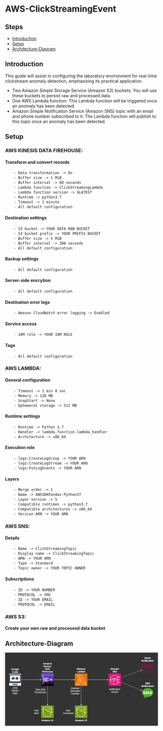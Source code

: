 # AWS-ClickStreamingEvent
## Steps
- [Introduction](##Introduction)
- [Setup](##Setup)
- [Architecture-Diagram](##Architecture-Diagram)

## Introduction
This guide will assist in configuring the laboratory environment for real-time clickstream anomaly detection, emphasizing its practical application.

- Two Amazon Simple Storage Service (Amazon S3) buckets: You will use these buckets to persist raw and processed data.
- One AWS Lambda function: This Lambda function will be triggered once an anomaly has been detected.
- Amazon Simple Notification Service (Amazon SNS) topic with an email and phone number subscribed to it: The Lambda function will publish to this topic once an anomaly has been detected.

## Setup
###  AWS KINESIS DATA FIREHOUSE:

#### Transform and convert records
        - Data transformation -> On
        - Buffer size -> 1 MiB
        - Buffer interval -> 60 seconds
        - Lambda function -> ClickStreamingLambda
        - Lambda function version -> $LATEST
        - Runtime -> python3.7
        - Timeout -> 1 minute
        - All default configuration

#### Destination settings
        - S3 bucket -> YOUR DATA RAW BUCKET
        - S3 bucket prefix -> YOUR PREFIX BUCKET
        - Buffer size -> 5 MiB
        - Buffer interval -> 300 seconds
        - All default configuration

#### Backup settings
        - All default configuration

#### Server-side encrytion
        - All default configuration

#### Destination error logs
        - Amazon CloudWatch error logging -> Enabled

#### Service access
        - IAM role -> YOUR IAM ROLE

#### Tags
        - All default configuration

###  AWS LAMBDA:

#### General configuration
        - Timeout -> 1 min 0 sec
        - Memory -> 128 MB
        - SnapStart -> None
        - Ephemeral storage -> 512 MB

#### Runtime settings
        - Runtime -> Python 3.7
        - Handler -> lambda_function.lambda_handler
        - Architecture -> x86_64

#### Execution role
        - logs:CreateLogGroup -> YOUR ARN  
        - logs:CreateLogStream -> YOUR ARN 
        - logs:PutLogEvents -> YOUR ARN 
 
#### Layers
        - Merge order -> 1
        - Name -> AWSSDKPandas-Python37
        - Layer version -> 5
        - Compatible runtimes -> python3.7
        - Compatible architectures -> x86_64
        - Version ARN -> YOUR ARN

### AWS SNS:

#### Details
        - Name -> ClickStreamingTopic
        - Display name -> ClickStreamingTopic
        - ARN -> YOUR ARN
        - Type -> Standard
        - Topic owner -> YOUR TOPIC OWNER

#### Subscriptions
        - ID -> YOUR NUMBER
        - PROTOCOL -> SMS
        - ID -> YOUR EMAIL
        - PROTOCOL -> EMAIL

### AWS S3:

#### Create your own raw and processed data bucket


## Architecture-Diagram
![Architecture Diagram](AWS_ClickStreaming.jpg)
